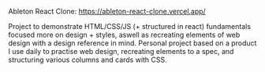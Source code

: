 Ableton React Clone: https://ableton-react-clone.vercel.app/

Project to demonstrate HTML/CSS/JS (+ structured in react) fundamentals focused more on design + styles, aswell as recreating elements of web design with a design reference in mind. 
Personal project based on a product I use daily to practise web design, recreating elements to a spec, and structuring various columns and cards with CSS.
